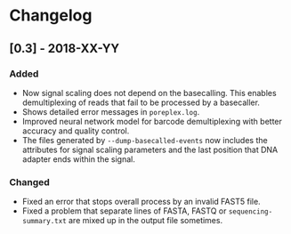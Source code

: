 # Changelog

## [0.3] - 2018-XX-YY

### Added
- Now signal scaling does not depend on the basecalling. This enables
  demultiplexing of reads that fail to be processed by a basecaller.
- Shows detailed error messages in `poreplex.log`.
- Improved neural network model for barcode demultiplexing with better
  accuracy and quality control.
- The files generated by `--dump-basecalled-events` now includes
  the attributes for signal scaling parameters and the last position
  that DNA adapter ends within the signal.

### Changed
- Fixed an error that stops overall process by an invalid FAST5 file.
- Fixed a problem that separate lines of FASTA, FASTQ or
  `sequencing-summary.txt` are mixed up in the output file sometimes.

